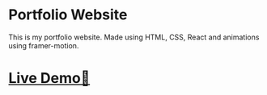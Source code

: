 # Portfolio Website

This is my portfolio website. Made using HTML, CSS, React and animations using framer-motion.
# [Live Demo🔗](https://devaggarwal-1.github.io/Portfolio_website/)
